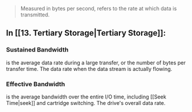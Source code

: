 >Measured in bytes per second, refers to the rate at which data is transmitted. 

## In [[13. Tertiary Storage|Tertiary Storage]]: 
### Sustained Bandwidth
is the average data rate during a large transfer, or the number of bytes per transfer time. The data rate when the data stream is actually flowing. 

### Effective Bandwidth
is the average bandwidth over the entire I/O time, including [[Seek Time|seek]] and cartridge switching. The drive's overall data rate. 

